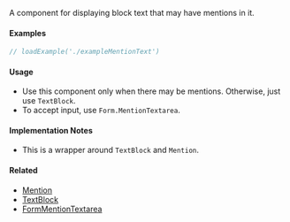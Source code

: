A component for displaying block text that may have mentions in it.

#### Examples

```jsx
// loadExample('./exampleMentionText')
```

#### Usage

- Use this component only when there may be mentions. Otherwise, just use `TextBlock`.
- To accept input, use `Form.MentionTextarea`.

#### Implementation Notes

- This is a wrapper around `TextBlock` and `Mention`.

#### Related

- [Mention](#!/Mention)
- [TextBlock](#!/TextBlock)
- [FormMentionTextarea](#!/FormMentionTextarea)
